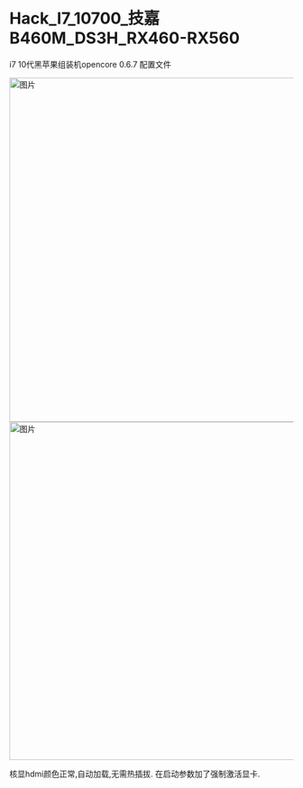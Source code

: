 # Hack_I7_10700_技嘉B460M_DS3H_RX460-RX560
i7 10代黑苹果组装机opencore 0.6.7 配置文件

<img width="611" alt="图片" src="https://user-images.githubusercontent.com/18520337/114675430-cdb83e80-9d3a-11eb-8670-7be6ad261bff.png">
<img width="600" alt="图片" src="https://user-images.githubusercontent.com/18520337/114675789-3a333d80-9d3b-11eb-80d0-8ae33b5bf1ed.png">

核显hdmi颜色正常,自动加载,无需热插拔. 在启动参数加了强制激活显卡.


